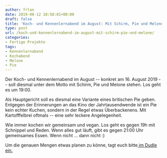 ```yaml
---
author: frlan
date: 2019-08-12 18:58:01+00:00
draft: false
title: 'Koch- und Kennenlernabend im August: Mit Schirm, Pie und Melone'
type: post
url: /koch-und-kennenlernabend-im-august-mit-schirm-pie-und-melone/
categories:
- Fertige Projekte
tags:
- Kennenlernabend
- Kochabend
- Melone
- Pie
---
```





Der Koch- und Kennenlernabend im August -- konkret am 16. August 2019 -- soll diesmal unter dem Motto mit Schirm, Pie und Melone stehen.  Los geht es um 19:00.







Als Hauptgericht soll es diesmal eine Variante eines britischen Pie geben. Entgegen der Erinnerungen an das Kino der Jahrtausendwende ist ein Pie kein echter Kuchen, sondern in der Regel etwas Überbackenens. Mit Kartofffelbrei oftmals -- eine sehr leckere Angelegenheit.







Wie immer kochen wir gemeinsam und vegan. Los geht es gegen 19h mit Schnippel und Reden. Wenn alles gut läuft, gibt es gegen 21:00 Uhr gemeinsames Essen. Wenn nicht … dann nicht :) 







Um die genauen Mengen etwas planen zu könne, tagt euch bitte[ im Dudle ein.](https://dudle.inf.tu-dresden.de/3WiwmO58QA/)  




